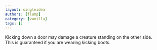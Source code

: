 ```yaml
---
layout: singleidea
authors: [flump]
category: [vanilla]
tags: []
---
```

Kicking down a door may damage a creature standing on the other side. This is guaranteed if you are wearing kicking boots.
